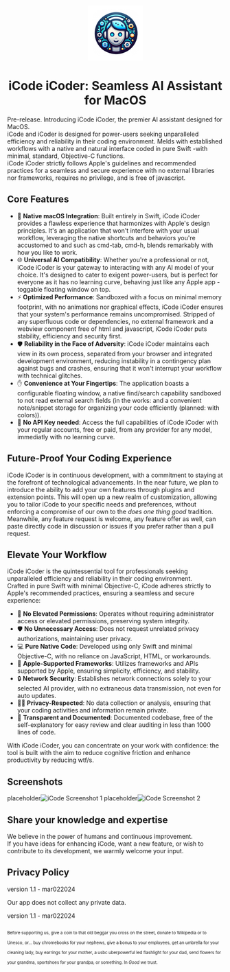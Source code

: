 <p align="center">
  <img src="https://raw.githubusercontent.com/Oil3/iCode-iCoder/oil3/iCode/Assets.xcassets/AppIcon.appiconset/icon%20256.png" height="128">
  <h1 align="center">iCode iCoder: Seamless AI Assistant for MacOS</h1>
</p>



Pre-release. 
Introducing iCode iCoder, the premier AI assistant designed for MacOS.  
iCode and iCoder is designed for power-users seeking unparalleled efficiency and reliability in their coding environment. 
Melds with established workflows with a native and natural interface coded in pure Swift -with minimal, standard, Objective-C functions.   
iCode iCoder strictly follows Apple's guidelines and recommended practices for a seamless and secure experience with no external libraries nor frameworks, requires no privilege, and is free of javascript.

## Core Features

- 🍏 **Native macOS Integration**: Built entirely in Swift, iCode iCoder provides a flawless experience that harmonizes with Apple's design principles. It's an application that won't interfere with your usual workflow, leveraging the native shortcuts and behaviors you're accustomed to and such as cmd-tab, cmd-h, blends remarkably with how you like to work.
- 🌐 **Universal AI Compatibility**: Whether you're a professional or not, iCode iCoder is your gateway to interacting with any AI model of your choice. It's designed to cater to exigent power-users, but is perfect for everyone as it has no learning curve, behaving just like any Apple app -toggable floating window on top.
- ⚡ **Optimized Performance**: Sandboxed with a focus on minimal memory footprint, with no animations nor graphical effects, iCode iCoder ensures that your system's performance remains uncompromised. Stripped of any superfluous code or dependencies, no external framework and a webview component free of html and javascript, iCode iCoder puts stability, efficiency and security first.
- 🛡️ **Reliability in the Face of Adversity**: iCode iCoder maintains each view in its own process, separated from your browser and integrated development environment, reducing instability in a contingency plan against bugs and crashes, ensuring that it won't interrupt your workflow with technical glitches.
- ✋ **Convenience at Your Fingertips**: The application boasts a configurable floating window, a native find/search capability sandboxed to not read external search fields (in the works: and a convenient note/snippet storage for organizing your code efficiently (planned: with colors)).
- 🔑 **No API Key needed**: Access the full capabilities of iCode iCoder with your regular accounts, free or paid, from any provider for any model, immediatly with no learning curve.

## Future-Proof Your Coding Experience

iCode iCoder is in continuous development, with a commitment to staying at the forefront of technological advancements. 
In the near future, we plan to introduce the ability to add your own features through plugins and extension points. This will open up a new realm of customization, allowing you to tailor iCode to your specific needs and preferences, without enforcing a compromise of our own to the _does one thing good_ tradition. 
Meanwhile, any feature request is welcome, any feature offer as well, can paste directly code in discussion or issues if you prefer rather than a pull request.

## Elevate Your Workflow
iCode iCoder is the quintessential tool for professionals seeking unparalleled efficiency and reliability in their coding environment.  
Crafted in pure Swift with minimal Objective-C, iCode adheres strictly to Apple's recommended practices, ensuring a seamless and secure experience:

- 🚫 **No Elevated Permissions**: Operates without requiring administrator access or elevated permissions, preserving system integrity.
- 🛡️ **No Unnecessary Access**: Does not request unrelated privacy authorizations, maintaining user privacy.
- 💻 **Pure Native Code**: Developed using only Swift and minimal Objective-C, with no reliance on JavaScript, HTML, or workarounds.
- 🍏 **Apple-Supported Frameworks**: Utilizes frameworks and APIs supported by Apple, ensuring simplicity, efficiency, and stability.
- 🔒 **Network Security**: Establishes network connections solely to your selected AI provider, with no extraneous data transmission, not even for auto updates.
- 🕵️‍♂️ **Privacy-Respected**: No data collection or analysis, ensuring that your coding activities and information remain private.
- 📖 **Transparent and Documented**: Documented codebase, free of the self-explanatory for easy review and clear auditing in less than 1000 lines of code. 

With iCode iCoder, you can concentrate on your work with confidence: the tool is built with the aim to reduce cognitive friction and enhance productivity by reducing wtf/s.

## Screenshots

placeholder![iCode Screenshot 1](path/to/screenshot1.png)
placeholder![iCode Screenshot 2](path/to/screenshot2.png)

## Share your knowledge and expertise

We believe in the power of humans and continuous improvement.  
If you have ideas for enhancing iCode, want a new feature, or wish to contribute to its development, we warmly welcome your input. 

## Privacy Policy

version 1.1 - mar022024

Our app does not collect any private data.

version 1.1 - mar022024  

<sub><sub>
Before supporting us, give a coin to that old beggar you cross on the street, donate to Wikipedia or to Unesco, or... buy chromebooks for your nephews, give a bonus to your employees, get an umbrella for your cleaning lady, buy earrings for your mother, a usbc uberpowerful led flashlight for your dad, send flowers for your grandma, sportshoes for your grandpa, or something. In _Good_ we trust. </sub></sub>

